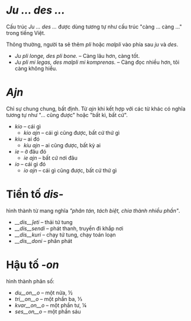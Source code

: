 # *Ju … des ...*

Cấu trúc *Ju … des ...* được dùng tương tự như cấu trúc "càng ... càng ..." trong tiếng Việt.

Thông thường, người ta sẽ thêm *pli* hoặc *malpli* vào phía sau *ju* và *des*.

- *Ju pli longe, des pli bone.* – Càng lâu hơn, càng tốt.
- *Ju pli mi legas, des malpli mi komprenas.* – Càng đọc nhiều hơn, tôi càng không hiểu.
 

# *Ajn*

Chỉ sự chung chung, bất định. Từ *ajn* khi kết hợp với các từ khác có nghĩa tương tự như "... cũng được" hoặc "bất kì, bất cứ".

- *kio* – cái gì
  - *kio ajn* – cái gì cũng được, bất cứ thứ gì
- *kiu* – ai đó
  - *kiu ajn* – ai cũng được, bất kỳ ai
- *ie* – ở đâu đó
  - *ie ajn* – bất cứ nơi đâu
- *io* – cái gì đó
  - *io ajn* – cái gì cũng được, bất cứ thứ gì

# Tiền tố *dis-*

hình thành từ mang nghĩa *"phân tán, tách biệt, chia thành nhiều phần"*.

- *__dis__ĵeti* – thải tứ tung
- *__dis__sendi* – phát thanh, truyền đi khắp nơi
- *__dis__kuri* – chạy tứ tung, chạy toán loạn
- *__dis__doni* – phân phát

# Hậu tố *-on*

hình thành phân số:

- *du__on__o*   – một nửa, ½
- *tri__on__o*  – một phần ba, ⅓
- *kvar__on__o* – một phần tư, ¼
- *ses__on__o*  – một phần sáu
 
